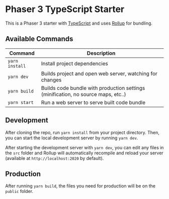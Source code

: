 # Phaser 3 TypeScript Starter

This is a Phaser 3 starter with [TypeScript](https://www.typescriptlang.org/) and uses [Rollup](https://rollupjs.org) for bundling.


## Available Commands

| Command | Description |
|---------|-------------|
| `yarn install` | Install project dependencies |
| `yarn dev` | Builds project and open web server, watching for changes |
| `yarn build` | Builds code bundle with production settings (minification, no source maps, etc..) |
| `yarn start` | Run a web server to serve built code bundle |

## Development

After cloning the repo, run `yarn install` from your project directory. Then, you can start the local development
server by running `yarn dev`.

After starting the development server with `yarn dev`, you can edit any files in the `src` folder
and Rollup will automatically recompile and reload your server (available at `http://localhost:2020`
by default).

## Production

After running `yarn build`, the files you need for production will be on the `public` folder.